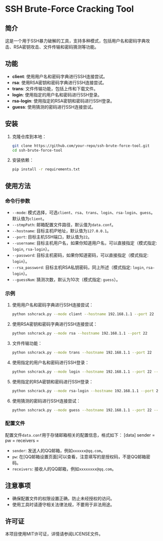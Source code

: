 # SSH Brute-Force Cracking Tool

## 简介

这是一个用于SSH暴力破解的工具，支持多种模式，包括用户名和密码字典攻击、RSA密钥攻击、文件传输和密码猜测等功能。

## 功能

- **client**: 使用用户名和密码字典进行SSH连接尝试。
- **rsa**: 使用RSA密钥和密码字典进行SSH连接尝试。
- **trans**: 文件传输功能，包括上传和下载文件。
- **login**: 使用指定的用户名和密码进行SSH登录。
- **rsa-login**: 使用指定的RSA密钥和密码进行SSH登录。
- **guess**: 使用猜测的密码进行SSH连接尝试。

## 安装

1. 克隆仓库到本地：
    ```bash
    git clone https://github.com/your-repo/ssh-brute-force-tool.git
    cd ssh-brute-force-tool
    ```

2. 安装依赖：
    ```bash
    pip install -r requirements.txt
    ```

## 使用方法

### 命令行参数

- `--mode`: 模式选择，可选`client`、`rsa`、`trans`、`login`、`rsa-login`、`guess`。默认值为`client`。
- `--stmpPath`: 邮箱配置文件路径，默认值为`data.conf`。
- `--hostname`: 目标主机IP地址，默认值为`127.0.0.1`。
- `--port`: 目标主机SSH端口，默认值为`22`。
- `--username`: 目标主机用户名，如果你知道用户名，可以直接指定（模式指定: `login`, `rsa-login`）。
- `--password`: 目标主机密码，如果你知道密码，可以直接指定（模式指定: `login`）。
- `--rsa_password`: 目标主机RSA私钥密码，同上所述（模式指定: `login`, `rsa-login`）。
- `--guessNum`: 猜测次数，默认为10次（模式指定: `guess`）。

### 示例

1. 使用用户名和密码字典进行SSH连接尝试：
    ```bash
    python sshcrack.py --mode client --hostname 192.168.1.1 --port 22
    ```

2. 使用RSA密钥和密码字典进行SSH连接尝试：
    ```bash
    python sshcrack.py --mode rsa --hostname 192.168.1.1 --port 22
    ```

3. 文件传输功能：
    ```bash
    python sshcrack.py --mode trans --hostname 192.168.1.1 --port 22
    ```

4. 使用指定的用户名和密码进行SSH登录：
    ```bash
    python sshcrack.py --mode login --hostname 192.168.1.1 --port 22 --username root --password admin123456
    ```

5. 使用指定的RSA密钥和密码进行SSH登录：
    ```bash
    python sshcrack.py --mode rsa-login --hostname 192.168.1.1 --port 22 --username root --rsa_password my_rsa_password
    ```

6. 使用猜测的密码进行SSH连接尝试：
    ```bash
    python sshcrack.py --mode guess --hostname 192.168.1.1 --port 22 --guessNum 10
    ```

### 配置文件

配置文件`data.conf`用于存储邮箱相关的配置信息，格式如下：
[data]
sender =
pw =
receivers =

- `sender`: 发送人的QQ邮箱，例如`xxxxxx@qq.com`。
- `pw`: 在[QQ邮箱设置页面]可以查看，注意填写的是授权码，不是QQ邮箱密码。
- `receivers`: 接收人的QQ邮箱，例如`xxxxxxxx@qq.com`。

## 注意事项

- 确保配置文件的权限设置正确，防止未经授权的访问。
- 使用工具时请遵守相关法律法规，不要用于非法用途。

## 许可证

本项目使用MIT许可证，详情请参阅LICENSE文件。